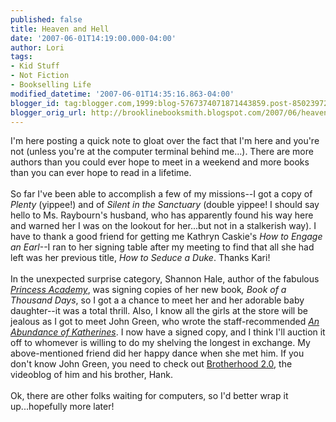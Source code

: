 ```yaml
---
published: false
title: Heaven and Hell
date: '2007-06-01T14:19:00.000-04:00'
author: Lori
tags:
- Kid Stuff
- Not Fiction
- Bookselling Life
modified_datetime: '2007-06-01T14:35:16.863-04:00'
blogger_id: tag:blogger.com,1999:blog-5767374071871443859.post-8502397299836931752
blogger_orig_url: http://brooklinebooksmith.blogspot.com/2007/06/heaven-and-hell.html
---
```


I'm here posting a quick note to gloat over the fact that I'm here and you're not (unless you're at the computer terminal behind me...). There are more authors than you could ever hope to meet in a weekend and more books than you can ever hope to read in a lifetime.<br /><br />So far I've been able to accomplish a few of my missions--I got a copy of <em>Plenty</em> (yippee!) and of <em>Silent in the Sanctuary</em> (double yippee! I should say hello to Ms. Raybourn's husband, who has apparently found his way here and warned her I was on the lookout for her...but not in a stalkerish way). I have to thank a good friend for getting me Kathryn Caskie's <em>How to Engage an Earl</em>--I ran to her signing table after my meeting to find that all she had left was her previous title, <em>How to Seduce a Duke</em>. Thanks Kari!<br /><br />In the unexpected surprise category, Shannon Hale, author of the fabulous <em><a href="http://brookline.booksense.com/NASApp/store/Product?s=showproduct&isbn=9781599900735">Princess Academy</a></em>, was signing copies of her new book<em>, Book of a Thousand Days</em>, so I got a a chance to meet her and her adorable baby daughter--it was a total thrill.  Also, I know all the girls at the store will be jealous as I got to meet John Green, who wrote the staff-recommended <em><a href="http://brookline.booksense.com/NASApp/store/Product?s=showproduct&isbn=9780525476887">An Abundance of Katherines</a></em>. I now have a signed copy, and I think I'll auction it off to whomever is willing to do my shelving the longest in exchange. My above-mentioned friend did her happy dance when she met him. If you don't know John Green, you need to check out <a href="http://www.brotherhood2.com/">Brotherhood 2.0</a>, the videoblog of him and his brother, Hank.<br /><br />Ok, there are other folks waiting for computers, so I'd better wrap it up...hopefully more later!